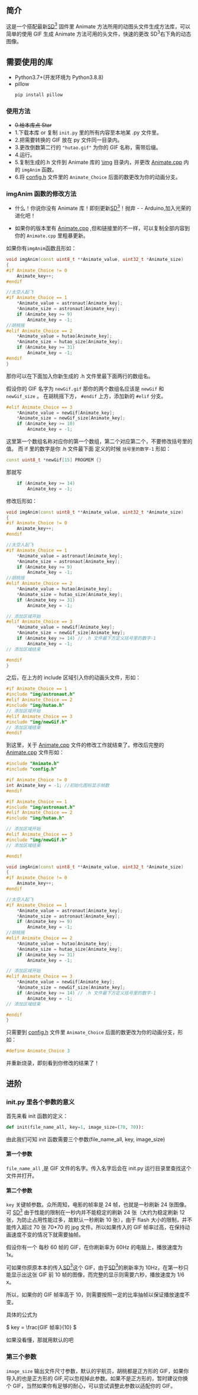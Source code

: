 ## 简介

这是一个搭配最新[SD$^3$](https://github.com/SmallDesktopDisplay-team/SmallDesktopDisplay) 固件里 Animate 方法所用的动图头文件生成方法库，可以简单的使用 GIF 生成 Animate 方法可用的头文件，快速的更改 SD$^3$右下角的动态图像。

## 需要使用的库

- Python3.7+(开发环境为 Python3.8.8)
- pillow
  ```bash
  pip install pillow
  ```

### 使用方法

- ~~0.给本库点 Star~~
- 1.下载本库 or 复制 `init.py` 里的所有内容至本地某 .py 文件里。
- 2.把需要转换的 GIF 放在 py 文件同一目录内。
- 3.更改倒数第二行的 `"hutao.gif"` 为你的 GIF 名称，需带后缀。
- 4.运行。
- 5.复制生成的.h 文件到 Animate 库的 [\img](https://github.com/SmallDesktopDisplay-team/SmallDesktopDisplay/tree/main/src/Animate/img) 目录内，并更改 [Animate.cpp](<(https://github.com/SmallDesktopDisplay-team/SmallDesktopDisplay/blob/main/src/Animate/Animate.cpp)>) 内的 `imgAnim` 函数。
- 6.将 [config.h](https://github.com/SmallDesktopDisplay-team/SmallDesktopDisplay/blob/main/src/config.h) 文件里的 `Animate_Choice` 后面的数更改为你的动画分支。

### imgAnim 函数的修改方法

- 什么！你说你没有 Animate 库！即刻更新[SD$^3$](https://github.com/SmallDesktopDisplay-team/SmallDesktopDisplay)！抛弃 - - Arduino,加入光荣的进化吧！

- 如果你的版本里有 [Animate.cpp](<(https://github.com/SmallDesktopDisplay-team/SmallDesktopDisplay/blob/main/src/Animate/Animate.cpp)>) ,但和链接里的不一样，可以复制全部内容到你的 `Animate.cpp` 里粗暴更新。

如果你有`imgAnim`函数且形如：

```c++
void imgAnim(const uint8_t **Animate_value, uint32_t *Animate_size)
{
#if Animate_Choice != 0
    Animate_key++;
#endif

//太空人起飞
#if Animate_Choice == 1
    *Animate_value = astronaut[Animate_key];
    *Animate_size = astronaut[Animate_key];
    if (Animate_key >= 9)
        Animate_key = -1;
//胡桃摇
#elif Animate_Choice == 2
    *Animate_value = hutao[Animate_key];
    *Animate_size = hutao_size[Animate_key];
    if (Animate_key >= 31)
        Animate_key = -1;
#endif
}
```

那你可以在下面加入你新生成的 .h 文件里最下面两行的数组名。

假设你的 GIF 名字为 `newGif.gif` 那你的两个数组名应该是 `newGif` 和 `newGif_size` 。
在胡桃摇下方， `#endif` 上方，添加新的 `#elif` 分支。

```c++
#elif Animate_Choice == 3
    *Animate_value = newGif[Animate_key];
    *Animate_size = newGif_size[Animate_key];
    if (Animate_key >= 10)
        Animate_key = -1;
```

这里第一个数组名称对应你的第一个数组，第二个对应第二个，不要修改括号里的值。
而 if 里的数字是你 .h 文件最下面 定义的时候 `括号里的数字-1`
形如：

```c++
const uint8_t *newGif[15] PROGMEM {}
```

那就写

```c++
    if (Animate_key >= 14)
        Animate_key = -1;
```

修改后形如：

```c++
void imgAnim(const uint8_t **Animate_value, uint32_t *Animate_size)
{
#if Animate_Choice != 0
    Animate_key++;
#endif

//太空人起飞
#if Animate_Choice == 1
    *Animate_value = astronaut[Animate_key];
    *Animate_size = astronaut[Animate_key];
    if (Animate_key >= 9)
        Animate_key = -1;
//胡桃摇
#elif Animate_Choice == 2
    *Animate_value = hutao[Animate_key];
    *Animate_size = hutao_size[Animate_key];
    if (Animate_key >= 31)
        Animate_key = -1;

// 添加区域开始
#elif Animate_Choice == 3
    *Animate_value = newGif[Animate_key];
    *Animate_size = newGif_size[Animate_key];
    if (Animate_key >= 14) // .h 文件最下方定义括号里的数字-1
        Animate_key = -1;
// 添加区域结束

#endif
}
```

之后，在上方的 include 区域引入你的动画头文件，形如：

```c++
#if Animate_Choice == 1
#include "img/astronaut.h"
#elif Animate_Choice == 2
#include "img/hutao.h"
// 添加区域开始
#elif Animate_Choice == 3
#include "img/newGif.h"
// 添加区域结束
#endif
```

到这里，关于 [Animate.cpp](<(https://github.com/SmallDesktopDisplay-team/SmallDesktopDisplay/blob/main/src/Animate/Animate.cpp)>) 文件的修改工作就结束了。修改后完整的 [Animate.cpp](<(https://github.com/SmallDesktopDisplay-team/SmallDesktopDisplay/blob/main/src/Animate/Animate.cpp)>) 文件形如：

```c++
#include "Animate.h"
#include "config.h"

#if Animate_Choice != 0
int Animate_key = -1; //初始化图标显示帧数
#endif

#if Animate_Choice == 1
#include "img/astronaut.h"
#elif Animate_Choice == 2
#include "img/hutao.h"

// 添加区域开始
#elif Animate_Choice == 3
#include "img/newGif.h"
// 添加区域结束

#endif

void imgAnim(const uint8_t **Animate_value, uint32_t *Animate_size)
{
#if Animate_Choice != 0
    Animate_key++;
#endif

//太空人起飞
#if Animate_Choice == 1
    *Animate_value = astronaut[Animate_key];
    *Animate_size = astronaut[Animate_key];
    if (Animate_key >= 9)
        Animate_key = -1;
//胡桃摇
#elif Animate_Choice == 2
    *Animate_value = hutao[Animate_key];
    *Animate_size = hutao_size[Animate_key];
    if (Animate_key >= 31)
        Animate_key = -1;

// 添加区域开始
#elif Animate_Choice == 3
    *Animate_value = newGif[Animate_key];
    *Animate_size = newGif_size[Animate_key];
    if (Animate_key >= 14) // .h 文件最下方定义括号里的数字-1
        Animate_key = -1;
// 添加区域结束

#endif
}

```

只需要到 [config.h](https://github.com/SmallDesktopDisplay-team/SmallDesktopDisplay/blob/main/src/config.h) 文件里 `Animate_Choice` 后面的数更改为你的动画分支，形如：

```c++
#define Animate_Choice 3
```

并重新烧录，即刻看到你修改的结果了！

## 进阶

### init.py 里各个参数的意义

首先来看 init 函数的定义：

```python
def init(file_name_all, key=1, image_size=(70, 70)):
```

由此我们可知 init 函数需要三个参数(file_name_all, key, image_size)

#### 第一个参数

`file_name_all` ,是 GIF 文件的名字。传入名字后会在 init.py 运行目录里查找这个文件并打开。

#### 第二个参数

`key` 关键帧参数。众所周知，电影的帧率是 24 帧，也就是一秒刷新 24 张图像。可 [SD$^3$](https://github.com/SmallDesktopDisplay-team/SmallDesktopDisplay) 由于性能的限制在一秒内并不能稳定的刷新 24 张（大约为稳定刷新 12 张，为防止占用性能过多，故默认一秒刷新 10 张），由于 flash 大小的限制，并不能传入超过 70 张 70\*70 的 jpg 文件。所以如果传入的 GIF 帧率过高，在保持动画速度不变的情况下就需要抽帧。

假设你有一个 每秒 60 帧的 GIF，在你刷新率为 60Hz 的电脑上，播放速度为 1x。

可如果你原原本本的传入[SD$^3$](https://github.com/SmallDesktopDisplay-team/SmallDesktopDisplay)这个 GIF，由于[SD$^3$](https://github.com/SmallDesktopDisplay-team/SmallDesktopDisplay)的刷新率为 10Hz，在第一秒只能显示出这张 GIF 前 10 帧的图像，而完整的显示则需要六秒，播放速度为 1/6 x。

所以，如果你的 GIF 帧率高于 10，则需要按照一定的比率抽帧以保证播放速度不变。

具体的公式为

$ key = \frac{GIF 帧率}{10} $

如果没看懂，那就用默认的吧

### 第三个参数

`image_size` 输出文件尺寸参数，默认的宇航员，胡桃都是正方形的 GIF，如果你导入的也是正方形的 GIF,可以忽视掉此参数。如果不是正方形的，暂时建议你换个 GIF，当然如果你有足够的耐心，可以尝试调整此参数以适配你的 GIF。
